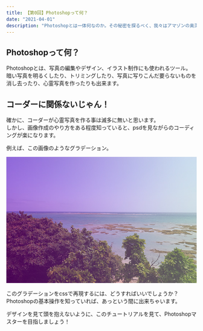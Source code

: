 ```yaml
---
title: 【第0回】Photoshopって何？
date: "2021-04-01"
description: "Photoshopとは一体何なのか。その秘密を探るべく、我々はアマゾンの奥深くへと進んだ。"
---
```


## Photoshopって何？
Photoshopとは、写真の編集やデザイン、イラスト制作にも使われるツール。<br>
暗い写真を明るくしたり、トリミングしたり、写真に写りこんだ要らないものを消し去ったり、心霊写真を作ったりも出来ます。

## コーダーに関係ないじゃん！
確かに、コーダーが心霊写真を作る事は滅多に無いと思います。<br>
しかし、画像作成のやり方をある程度知っていると、psdを見ながらのコーディングが楽になります。

例えば、この画像のようなグラデーション。

![今回はあからさまなグラデーションだが、デザインによっては「実はグラデーションでした！てへぺろ！」なんて事も](./img/img-01.jpg)

このグラデーションをcssで再現するには、どうすればいいでしょうか？<br>
Photoshopの基本操作を知っていれば、あっという間に出来ちゃいます。

デザインを見て頭を抱えないように、このチュートリアルを見て、Photoshopマスターを目指しましょう！
